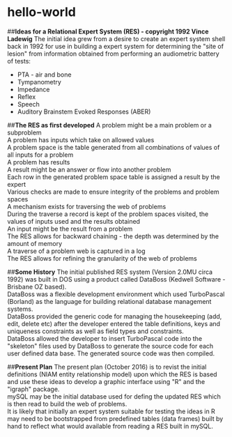 # hello-world
##**Ideas for a Relational Expert System (RES) - copyright 1992 Vince Ladewig**
The initial idea grew from a desire to create an expert system shell back in 1992 for use in building a expert system for determining the "site of lesion" from information obtained from performing an audiometric battery of tests:  
  + PTA - air and bone  
  + Tympanometry  
  + Impedance  
  + Reflex  
  + Speech  
  + Auditory Brainstem Evoked Responses (ABER)  
  
##**The RES as first developed**
  A problem might be a main problem or a subproblem  
  A problem has inputs which take on allowed values    
  A problem space is the table generated from all combinations of values of all inputs for a problem  
  A problem has results  
  A result might be an answer or flow into another problem  
  Each row in the generated problem space table is assigned a result by the expert  
  Various checks are made to ensure integrity of the problems and problem spaces  
  A mechanism exists for traversing the web of problems  
  During the traverse a record is kept of the problem spaces visited, the values of inputs used and the results obtained  
  An input might be the result from a problem  
  The RES allows for backward chaining - the depth was determined by the amount of memory  
  A traverse of a problem web is captured in a log  
  The RES allows for refining the granularity of the web of problems  

##**Some History**
The initial published RES system (Version 2.0MU circa 1992) was built in DOS using a product called DataBoss (Kedwell Software - Brisbane OZ based).  
DataBoss was a flexible development environment which used TurboPascal (Borland) as the language for building relational database management systems.  
DataBoss provided the generic code for managing the housekeeping (add, edit, delete etc) after the developer entered the table definitions, keys and uniqueness constraints as well as field types and constraints.  
DataBoss allowed the developer to insert TurboPascal code into the "skeleton" files used by DataBoss to generate the source code for each user defined data base.
The generated source code was then compiled.  

##**Present Plan**
The present plan (October 2016) is to revist the initial definitions (NIAM entity relationship model) upon which the RES is based and use these ideas to develop a graphic interface using "R" and the "igraph" package.  
mySQL may be the initial database used for defing the updated RES which is then read to build the web of problems.  
It is likely that initially an expert system suitable for testing the ideas in R may need to be bootstrapped from predefined tables (data frames) built by hand to reflect what would available from reading a RES built in mySQL.    
